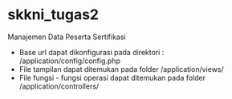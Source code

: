 # skkni_tugas2
Manajemen Data Peserta Sertifikasi
- Base url dapat dikonfigurasi pada direktori : /application/config/config.php
- File tampilan dapat ditemukan pada folder /application/views/
- File fungsi - fungsi operasi dapat ditemukan pada folder /application/controllers/
